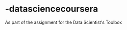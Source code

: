 -datasciencecoursera
====================

As part of the assignment for the Data Scientist's Toolbox
